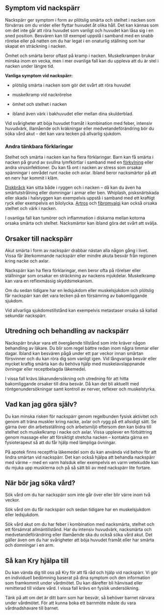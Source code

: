 Symptom vid nackspärr
---------------------

Nackspärr ger symptom i form av plötslig smärta och stelhet i nacken som förvärras om du vrider eller flyttar huvudet åt olika håll. Det kan kännas som om det inte går att röra huvudet som vanligt och huvudet kan låsa sig i en sned position. Besvären kan till exempel uppstå i samband med en snabb rörelse eller på natten om du har legat i en onaturlig ställning som har skapat en sträckning i nacken.

Ömhet och smärta beror oftast på kramp i nacken. Muskelkrampen brukar minska inom en vecka, men i mer ovanliga fall kan du uppleva att du är stel i nacken under längre tid.

**Vanliga symptom vid nackspärr:**

*   plötslig smärta i nacken som gör det svårt att röra huvudet
    
*   muskelkramp vid nackrörelse
    
*   ömhet och stelhet i nacken
    
*   ibland även värk i bakhuvudet eller mellan dina skulderblad.
    

Vid svårigheter att böja huvudet framåt i kombination med feber, intensiv huvudvärk, illamående och kräkningar eller medvetandeförändring bör du söka vård akut – det kan vara tecken på allvarlig sjukdom.

### **Andra tänkbara förklaringar**

Stelhet och smärta i nacken kan ha flera förklaringar. Barn kan få smärta i nacken på grund av svullna lymfkörtlar i samband med en [förkylning](https://www.kry.se/fakta/infektioner/forkylning/ "forkylning") eller andra virusinfektioner. Du kan få ont i nacken av stress som orsakar spänningar i området runt nacke och axlar. Ibland beror nacksmärtor på att en nerv har kommit i kläm.

[Diskbråck](https://www.kry.se/fakta/leder-muskler-och-skelett/diskbrack/ "diskbrack") kan sitta både i ryggen och i nacken – då kan du även ha smärtutstrålning eller domningar i armar eller ben. Whiplash, pisksnärtskada eller skada i halsryggen kan exempelvis uppstå i samband med ett kraftigt ryck eller exempelvis en bilolycka. [Artros](https://www.kry.se/fakta/leder-muskler-och-skelett/artros/ "artros") och [fibromyalgi](https://www.kry.se/fakta/smarta-och-vark/fibromyalgi/ "fibromyalgi") kan också orsaka stelhet och värk i nacken.

I ovanliga fall kan tumörer och inflammation i diskarna mellan kotorna orsaka smärta och stelhet. Nacksmärtor kan ibland göra det svårt att svälja.

Orsaker till nackspärr
----------------------

Akut smärta i form av nackspärr drabbar nästan alla någon gång i livet. Vissa får återkommande nackspärr eller mindre akuta besvär från regionen kring nacke och axlar.

Nackspärr kan ha flera förklaringar, men beror ofta på rörelser eller ställningar som orsakar en sträckning av nackens mjukdelar. Muskelkramp kan vara en reflexmässig skyddsmekanism.

Om du sedan tidigare har en ledsjukdom eller muskelsjukdom och plötslig får nackspärr kan det vara tecken på en försämring av bakomliggande sjukdom.

Vid allvarliga sjukdomstillstånd kan exempelvis metastaser orsaka så kallad sekundär nackspärr.

Utredning och behandling av nackspärr
-------------------------------------

Nackspärr brukar vara ett övergående tillstånd som inte kräver någon behandling av läkare. Du blir som regel bättre redan inom några timmar eller dagar. Ibland kan besvären pågå under ett par veckor innan smärtan försvinner och du kan röra dig som vanligt igen. Vid långvariga besvär eller mycket kraftig smärta kan du behöva hjälp med muskelavslappnande övningar eller receptbelagda läkemedel.

I vissa fall krävs läkarundersökning och utredning för att hitta bakomliggande orsaker till dina besvär. Då kan det bli aktuellt med röntgenundersökningar samt kontroll av nerver, reflexer och muskelstyrka.

Vad kan jag göra själv?
-----------------------

Du kan minska risken för nackspärr genom regelbunden fysisk aktivitet och genom att träna muskler kring nacke, axlar och rygg på ett allsidigt sätt. Se gärna över din arbetsställning och arbetsmiljö eftersom den kan bidra till stelhet och muskelkramp i nacke och axlar. Vissa upplever en förbättring genom massage eller att försiktigt stretcha nacken – kontakta gärna en fysioterapeut så att du får hjälp med lämpliga övningar.

På apotek finns receptfria läkemedel som du kan använda vid behov för att lindra smärtan vid nackspärr. Det kan också hjälpa att behandla nackspärr med värme – med en varm halsduk eller exempelvis en varm vetekudde kan du mjuka upp musklerna och på så sätt bli av med nackspärr lite fortare.

När bör jag söka vård?
----------------------

Sök vård om du har nackspärr som inte går över eller blir värre inom två veckor.

Sök vård om du får nackspärr och sedan tidigare har en muskelsjukdom eller ledsjukdom.

Sök vård akut om du har feber i kombination med nacksmärta, stelhet och ett försämrat allmäntillstånd. Har du intensiv huvudvärk, nacksmärta och medvetandeförändring eller illamående ska du också söka vård akut. Det gäller även om du har svårigheter att böja huvudet framåt eller har smärta och domningar i en arm.

Så kan Kry hjälpa till
----------------------

Du kan vända dig till oss på Kry för att få råd och hjälp vid nackspärr. Vi gör en individuell bedömning baserat på dina symptom och den information som framkommit under vårdmötet. Du kan därefter bli hänvisad eller remitterad till vidare vård. I vissa fall krävs en fysisk undersökning.

Tänk på att om det är ditt barn som har besvär, så behöver barnet närvara under vårdmötet. För att kunna boka ett barnmöte måste du vara vårdnadshavare till barnet.